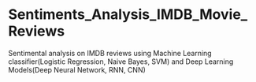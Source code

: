 # Sentiments_Analysis_IMDB_Movie_Reviews
Sentimental analysis on IMDB reviews using Machine Learning classifier(Logistic Regression, Naive Bayes, SVM) and Deep Learning Models(Deep Neural Network, RNN, CNN)
